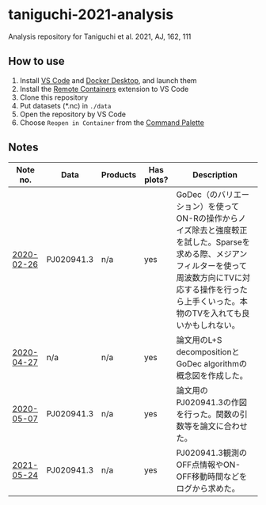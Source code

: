 # taniguchi-2021-analysis
Analysis repository for Taniguchi et al. 2021, AJ, 162, 111

## How to use

1. Install [VS Code] and [Docker Desktop], and launch them
1. Install the [Remote Containers] extension to VS Code
1. Clone this repository
1. Put datasets (*.nc) in `./data`
1. Open the repository by VS Code
1. Choose `Reopen in Container` from the [Command Palette]

## Notes

| Note no. | Data | Products | Has plots? | Description |
| --- | --- | --- | --- | --- |
| [2020-02-26](notes/2020-02-26) | PJ020941.3 | n/a | yes | GoDec（のバリエーション）を使ってON-Rの操作からノイズ除去と強度較正を試した。Sparseを求める際、メジアンフィルターを使って周波数方向にTVに対応する操作を行ったら上手くいった。本物のTVを入れても良いかもしれない。 |
| [2020-04-27](notes/2020-04-27) | n/a | n/a | yes | 論文用のL+S decompositionとGoDec algorithmの概念図を作成した。 |
| [2020-05-07](notes/2020-05-07) | PJ020941.3 | n/a | yes | 論文用のPJ020941.3の作図を行った。関数の引数等を論文に合わせた。 |
| [2021-05-24](notes/2021-05-24) | PJ020941.3 | n/a | yes | PJ020941.3観測のOFF点情報やON-OFF移動時間などをログから求めた。 |

[Command Palette]: https://code.visualstudio.com/docs/getstarted/userinterface#_command-palette
[Docker Desktop]: https://www.docker.com/products/docker-desktop
[Remote Containers]: https://marketplace.visualstudio.com/items?itemName=ms-vscode-remote.remote-containers
[VS Code]: https://code.visualstudio.com
